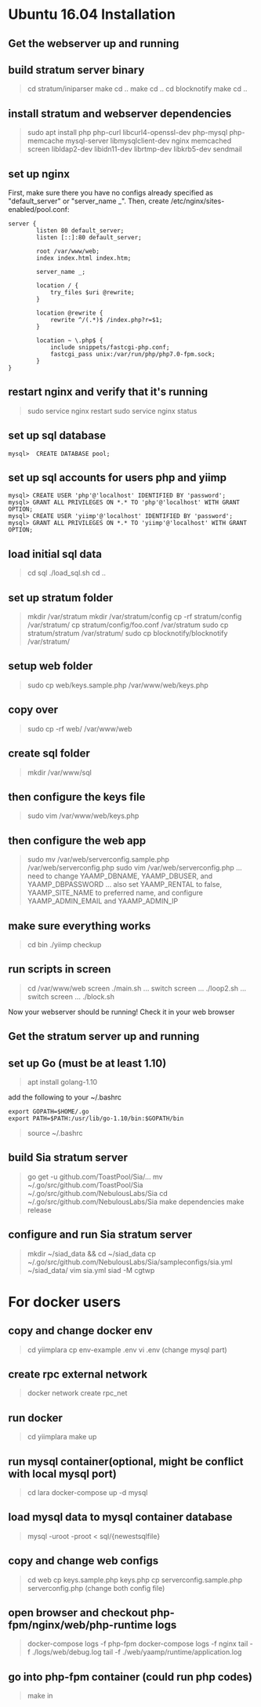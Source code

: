 # Ubuntu 16.04 Installation

## Get the webserver up and running

build stratum server binary
---
> cd stratum/iniparser
> make
> cd ..
> make
> cd ..
> cd blocknotify
> make
> cd ..

install stratum and webserver dependencies
---
> sudo apt install php php-curl libcurl4-openssl-dev php-mysql php-memcache mysql-server libmysqlclient-dev nginx memcached screen libldap2-dev libidn11-dev librtmp-dev libkrb5-dev sendmail

set up nginx
---
First, make sure there you have no configs already specified as "default_server" or "server_name _".
Then, create /etc/nginx/sites-enabled/pool.conf:

	server {
	        listen 80 default_server;
	        listen [::]:80 default_server;

	        root /var/www/web;
	        index index.html index.htm;

	        server_name _;

	        location / {
	            try_files $uri @rewrite;
	        }

	        location @rewrite {
	            rewrite ^/(.*)$ /index.php?r=$1;
	        }

	        location ~ \.php$ {
	            include snippets/fastcgi-php.conf;
	            fastcgi_pass unix:/var/run/php/php7.0-fpm.sock;
	        }
	}

restart nginx and verify that it's running
---
> sudo service nginx restart
> sudo service nginx status

set up sql database
---
	mysql>  CREATE DATABASE pool;

set up sql accounts for users php and yiimp
---
	mysql> CREATE USER 'php'@'localhost' IDENTIFIED BY 'password';
	mysql> GRANT ALL PRIVILEGES ON *.* TO 'php'@'localhost' WITH GRANT OPTION;
	mysql> CREATE USER 'yiimp'@'localhost' IDENTIFIED BY 'password';
	mysql> GRANT ALL PRIVILEGES ON *.* TO 'yiimp'@'localhost' WITH GRANT OPTION;

load initial sql data
---
> cd sql
> ./load_sql.sh
> cd ..

set up stratum folder
---
> mkdir /var/stratum
> mkdir /var/stratum/config
> cp -rf stratum/config /var/stratum/
> cp stratum/config/foo.conf /var/stratum
> sudo cp stratum/stratum /var/stratum/
> sudo cp blocknotify/blocknotify /var/stratum/

setup web folder
---
> sudo cp web/keys.sample.php /var/www/web/keys.php

copy over
---
> sudo cp -rf web/ /var/www/web

create sql folder
---
> mkdir /var/www/sql

then configure the keys file
---
> sudo vim /var/www/web/keys.php

then configure the web app
---
> sudo mv /var/web/serverconfig.sample.php /var/web/serverconfig.php
> sudo vim /var/web/serverconfig.php
> ... need to change YAAMP_DBNAME, YAAMP_DBUSER, and YAAMP_DBPASSWORD
> ... also set YAAMP_RENTAL to false, YAAMP_SITE_NAME to preferred name, and configure YAAMP_ADMIN_EMAIL and YAAMP_ADMIN_IP

make sure everything works
---
> cd bin
> ./yiimp checkup

run scripts in screen
---
> cd /var/www/web
> screen
> ./main.sh
> ... switch screen ...
> ./loop2.sh
> ... switch screen ...
> ./block.sh

Now your webserver should be running! Check it in your web browser

## Get the stratum server up and running

set up Go (must be at least 1.10)
---
> apt install golang-1.10

add the following to your ~/.bashrc

	export GOPATH=$HOME/.go
	export PATH=$PATH:/usr/lib/go-1.10/bin:$GOPATH/bin

> source ~/.bashrc

build Sia stratum server
---
> go get -u github.com/ToastPool/Sia/...
> mv ~/.go/src/github.com/ToastPool/Sia ~/.go/src/github.com/NebulousLabs/Sia
> cd ~/.go/src/github.com/NebulousLabs/Sia
> make dependencies
> make release

configure and run Sia stratum server
---
> mkdir ~/siad_data && cd ~/siad_data
> cp ~/.go/src/github.com/NebulousLabs/Sia/sampleconfigs/sia.yml ~/siad_data/
> vim sia.yml
> siad -M cgtwp

# For docker users

copy and change docker env
---
> cd yiimplara
> cp env-example .env
> vi .env (change mysql part)

create rpc external network
---
> docker network create rpc_net

run docker
---
> cd yiimplara
> make up

run mysql container(optional, might be conflict with local mysql port)
---
> cd lara
> docker-compose up -d mysql

load mysql data to mysql container database
---
> mysql -uroot -proot < sql/{newestsqlfile}

copy and change web configs
---
> cd web
> cp keys.sample.php keys.php
> cp serverconfig.sample.php serverconfig.php
> (change both config file)

open browser and checkout php-fpm/nginx/web/php-runtime logs
---
> docker-compose logs -f php-fpm
> docker-compose logs -f nginx
> tail -f ./logs/web/debug.log
> tail -f ./web/yaamp/runtime/application.log

go into php-fpm container (could run php codes)
---
> make in

